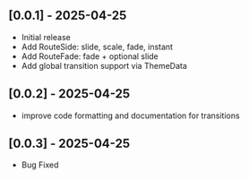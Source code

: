 ## [0.0.1] - 2025-04-25
- Initial release
- Add RouteSide: slide, scale, fade, instant
- Add RouteFade: fade + optional slide
- Add global transition support via ThemeData
## [0.0.2] - 2025-04-25
- improve code formatting and documentation for transitions
## [0.0.3] - 2025-04-25
- Bug Fixed